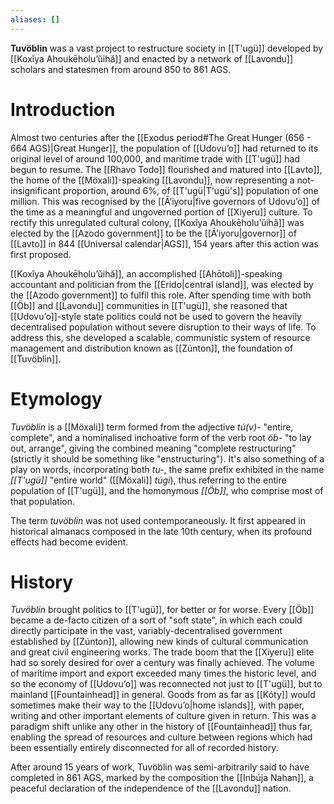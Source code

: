 ```yaml
---
aliases: []
---
```

**Tuvöblin** was a vast project to restructure society in [[T'ugü]] developed by [[Koxĭya Ahoukēholuʼŭihă]] and enacted by a network of [[Lavondu]] scholars and statesmen from around 850 to 861 AGS.
# Introduction
Almost two centuries after the [[Exodus period#The Great Hunger (656 - 664 AGS)|Great Hunger]], the population of [[Udovuʼo]] had returned to its original level of around 100,000, and maritime trade with [[T'ugü]] had begun to resume. The [[Rhavo Todo]] flourished and matured into [[Lavto]], the home of the [[Möxali]]-speaking [[Lavondu]], now representing a not-insignificant proportion, around 6%, of [[T'ugü|T'ugü's]] population of one million. This was recognised by the [[Āʼiyoru|five governors of Udovuʼo]] of the time as a meaningful and ungoverned portion of [[Xiyeru]] culture. To rectify this unregulated cultural colony, [[Koxĭya Ahoukēholuʼŭihă]] was elected by the [[Azodo government]] to be the [[Āʼiyoru|governor]] of [[Lavto]] in 844 [[Universal calendar|AGS]], 154 years after this action was first proposed.

[[Koxĭya Ahoukēholuʼŭihă]], an accomplished [[Ahōtoli]]-speaking accountant and politician from the [[Erido|central island]], was elected by the [[Azodo government]] to fulfil this role. After spending time with both [[Öb]] and [[Lavondu]] communities in [[T'ugü]], she reasoned that [[Udovuʼo]]-style state politics could not be used to govern the heavily decentralised population without severe disruption to their ways of life. To address this, she developed a scalable, communistic system of resource management and distribution known as [[Zúnton]], the foundation of [[Tuvöblin]].
# Etymology
*Tuvöblin* is a [[Möxali]] term formed from the adjective *tú(v)-* "entire, complete", and a nominalised inchoative form of the verb root *öb-* "to lay out, arrange", giving the combined meaning "complete restructuring" (strictly it should be something like "enstructuring"). It's also something of a play on words, incorporating both *tu-*, the same prefix exhibited in the name *[[T'ugü]]* "entire world" ([[Möxali]] *túgi*), thus referring to the entire population of [[T'ugü]], and the homonymous *[[Öb]]*, who comprise most of that population.

The term *tuvöblin* was not used contemporaneously. It first appeared in historical almanacs composed in the late 10th century, when its profound effects had become evident.
# History
*Tuvöblin* brought politics to [[T'ugü]], for better or for worse. Every [[Öb]] became a de-facto citizen of a sort of "soft state", in which each could directly participate in the vast, variably-decentralised government established by [[Zúnton]], allowing new kinds of cultural communication and great civil engineering works. The trade boom that the [[Xiyeru]] elite had so sorely desired for over a century was finally achieved. The volume of maritime import and export exceeded many times the historic level, and so the economy of [[Udovuʼo]] was reconnected not just to [[T'ugü]], but to mainland [[Fountainhead]] in general. Goods from as far as [[Kóty]] would sometimes make their way to the [[Udovuʼo|home islands]], with paper, writing and other important elements of culture given in return. This was a paradigm shift unlike any other in the history of [[Fountainhead]] thus far, enabling the spread of resources and culture between regions which had been essentially entirely disconnected for all of recorded history.

After around 15 years of work, Tuvöblin was semi-arbitrarily said to have completed in 861 AGS, marked by the composition the [[Inbúja Nahan]], a peaceful declaration of the independence of the [[Lavondu]] nation.